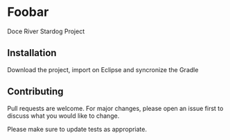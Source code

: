 # Foobar

Doce River Stardog Project

## Installation

Download the project, import on Eclipse and syncronize the Gradle

## Contributing
Pull requests are welcome. For major changes, please open an issue first to discuss what you would like to change.

Please make sure to update tests as appropriate.
